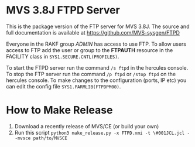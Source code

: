 # MVS 3.8J FTPD Server

This is the package version of the FTP server for MVS 3.8J. The source and full
documentation is available at https://github.com/MVS-sysgen/FTPD

Everyone in the RAKF group *ADMIN* has access to use FTP. To allow users
access to FTP add the user or group to the **FTPAUTH** resource in the FACILITY class
in `SYS1.SECURE.CNTL(PROFILES)`.

To start the FTPD server run the command `/s ftpd` in the hercules console. To stop the FTP
server run the command `/p ftpd` or `/stop ftpd` on the hercules console. To make changes to the configuration (ports, IP etc)
you can edit the config file `SYS1.PARMLIB(FTPDPM00)`.

# How to Make Release

1) Download a recently release of MVS/CE (or build your own)
2) Run this script `python3 make_release.py -x FTPD.xmi -t \#001JCL.jcl --mvsce path/to/MVSCE`
